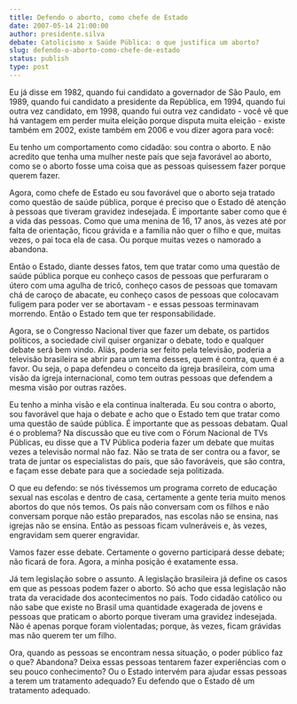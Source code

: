 ```yaml
---
title: Defendo o aborto, como chefe de Estado
date: 2007-05-14 21:00:00
author: presidente.silva
debate: Catolicismo x Saúde Pública: o que justifica um aborto?
slug: defendo-o-aborto-como-chefe-de-estado
status: publish 
type: post
---
```


  

Eu já disse em 1982, quando fui candidato a governador de São Paulo, em 1989, quando fui candidato a presidente da República, em 1994, quando fui outra vez candidato, em 1998, quando fui outra vez candidato - você vê que há vantagem em perder muita eleição porque disputa muita eleição - existe também em 2002, existe também em 2006 e vou dizer agora para você:  

  

Eu tenho um comportamento como cidadão: sou contra o aborto. E não acredito que tenha uma mulher neste país que seja favorável ao aborto, como se o aborto fosse uma coisa que as pessoas quisessem fazer porque querem fazer.  

  

Agora, como chefe de Estado eu sou favorável que o aborto seja tratado como questão de saúde pública, porque é preciso que o Estado dê atenção à pessoas que tiveram gravidez indesejada. É importante saber como que é a vida das pessoas. Como que uma menina de 16, 17 anos, às vezes até por falta de orientação, ficou grávida e a família não quer o filho e que, muitas vezes, o pai toca ela de casa. Ou porque muitas vezes o namorado a abandona.  

  

Então o Estado, diante desses fatos, tem que tratar como uma questão de saúde pública porque eu conheço casos de pessoas que perfuraram o útero com uma agulha de tricô, conheço casos de pessoas que tomavam chá de caroço de abacate, eu conheço casos de pessoas que colocavam fuligem para poder ver se abortavam - e essas pessoas terminavam morrendo. Então o Estado tem que ter responsabilidade.   

  

Agora, se o Congresso Nacional tiver que fazer um debate, os partidos políticos, a sociedade civil quiser organizar o debate, todo e qualquer debate será bem vindo. Aliás, poderia ser feito pela televisão, poderia a televisão brasileira se abrir para um tema desses, quem é contra, quem é a favor. Ou seja, o papa defendeu o conceito da igreja brasileira, com uma visão da igreja internacional, como tem outras pessoas que defendem a mesma visão por outras razões.  

  

Eu tenho a minha visão e ela continua inalterada. Eu sou contra o aborto, sou favorável que haja o debate e acho que o Estado tem que tratar como uma questão de saúde pública. É importante que as pessoas debatam. Qual é o problema? Na discussão que eu tive com o Fórum Nacional de TVs Públicas, eu disse que a TV Pública poderia fazer um debate que muitas vezes a televisão normal não faz. Não se trata de ser contra ou a favor, se trata de juntar os especialistas do país, que são favoráveis, que são contra, e façam esse debate para que a sociedade seja politizada.   

  

O que eu defendo: se nós tivéssemos um programa correto de educação sexual nas escolas e dentro de casa, certamente a gente teria muito menos abortos do que nós temos. Os pais não conversam com os filhos e não conversam porque não estão preparados, nas escolas não se ensina, nas igrejas não se ensina. Então as pessoas ficam vulneráveis e, às vezes, engravidam sem querer engravidar.  

  

Vamos fazer esse debate. Certamente o governo participará desse debate; não ficará de fora. Agora, a minha posição é exatamente essa.  

  

Já tem legislação sobre o assunto. A legislação brasileira já define os casos em que as pessoas podem fazer o aborto. Só acho que essa legislação não trata da veracidade dos acontecimentos no país. Todo cidadão católico ou não sabe que existe no Brasil uma quantidade exagerada de jovens e pessoas que praticam o aborto porque tiveram uma gravidez indesejada. Não é apenas porque foram violentadas; porque, às vezes, ficam grávidas mas não querem ter um filho.   

  

Ora, quando as pessoas se encontram nessa situação, o poder público faz o que? Abandona? Deixa essas pessoas tentarem fazer experiências com o seu pouco conhecimento? Ou o Estado intervém para ajudar essas pessoas a terem um tratamento adequado? Eu defendo que o Estado dê um tratamento adequado.
